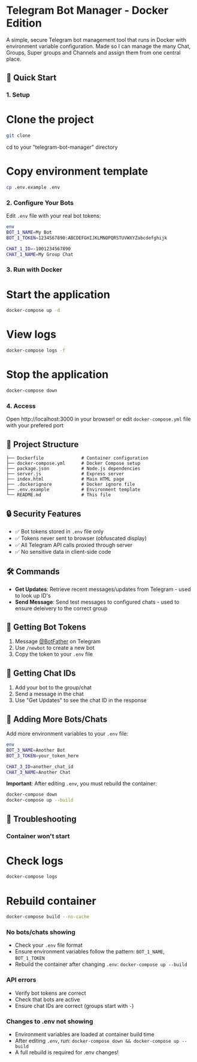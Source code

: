 # Telegram Bot Manager - Docker Edition

A simple, secure Telegram bot management tool that runs in Docker with environment variable configuration.
Made so I can manage the many Chat, Groups, Super groups and Channels and assign them from one central place. 
## 🚀 Quick Start

### 1. Setup

# Clone the project
```bash
git clone 
```

cd to your "telegram-bot-manager" directory


# Copy environment template
````bash
cp .env.example .env
````

### 2. Configure Your Bots
Edit `.env` file with your real bot tokens:

````bash
env
BOT_1_NAME=My Bot
BOT_1_TOKEN=1234567890:ABCDEFGHIJKLMNOPQRSTUVWXYZabcdefghijk

CHAT_1_ID=-1001234567890
CHAT_1_NAME=My Group Chat
````

### 3. Run with Docker

# Start the application
```bash
docker-compose up -d
```
# View logs
```bash
docker-compose logs -f
```
# Stop the application
```bash
docker-compose down
```

### 4. Access
Open http://localhost:3000 in your browser!
or edit `docker-compose.yml` file with your prefered port

## 📁 Project Structure
```
├── Dockerfile              # Container configuration
├── docker-compose.yml      # Docker Compose setup
├── package.json            # Node.js dependencies
├── server.js               # Express server
├── index.html              # Main HTML page
├── .dockerignore           # Docker ignore file
├── .env.example            # Environment template
└── README.md               # This file
```


## 🔒 Security Features
- ✅ Bot tokens stored in `.env` file only
- ✅ Tokens never sent to browser (obfuscated display)
- ✅ All Telegram API calls proxied through server
- ✅ No sensitive data in client-side code

## 🛠️ Commands
- **Get Updates**: Retrieve recent messages/updates from Telegram - used to look up ID's
- **Send Message**: Send test messages to configured chats - used to ensure deleivery to the correct group

## 📝 Getting Bot Tokens
1. Message [@BotFather](https://t.me/BotFather) on Telegram
2. Use `/newbot` to create a new bot
3. Copy the token to your `.env` file

## 📝 Getting Chat IDs
1. Add your bot to the group/chat
2. Send a message in the chat
3. Use "Get Updates" to see the chat ID in the response


## 🔧 Adding More Bots/Chats
Add more environment variables to your `.env` file:
```bash
env
BOT_3_NAME=Another Bot
BOT_3_TOKEN=your_token_here

CHAT_3_ID=another_chat_id
CHAT_3_NAME=Another Chat
```

**Important**: After editing `.env`, you must rebuild the container:
```bash
docker-compose down
docker-compose up --build
```

## 🐛 Troubleshooting

### Container won't start

# Check logs
```bash
docker-compose logs
```
# Rebuild container
```bash
docker-compose build --no-cache
```

### No bots/chats showing
- Check your `.env` file format
- Ensure environment variables follow the pattern: `BOT_1_NAME`, `BOT_1_TOKEN`
- Rebuild the container after changing `.env`: `docker-compose up --build`

### API errors
- Verify bot tokens are correct
- Check that bots are active
- Ensure chat IDs are correct (groups start with `-`)

### Changes to .env not showing
- Environment variables are loaded at container build time
- After editing `.env`, run: `docker-compose down && docker-compose up --build`
- A full rebuild is required for .env changes!
